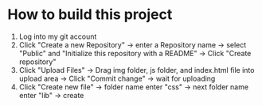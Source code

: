 # How to build this project

1. Log into my git account
2. Click "Create a new Repository" -> enter a Repository name -> select "Public" and "Initialize this repository with a README" -> Click "Create repository"
3. Click "Upload Files" -> Drag img folder, js folder, and index.html file into upload area -> Click "Commit change" -> wait for uploading
4. Click "Create new file" -> folder name enter "css" -> next folder name enter "lib" -> create
